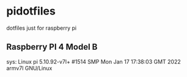 # pidotfiles
dotfiles just for raspberry pi

## Raspberry PI 4 Model B

sys: Linux pi 5.10.92-v7l+ #1514 SMP Mon Jan 17 17:38:03 GMT 2022 armv7l GNU/Linux

<!--
# This seems important: https://www.dacast.com/blog/how-to-connect-a-network-camera-to-a-rtmp-online-video-platform/
# Notes: 
#  - FFmpeg
#     - intro: https://www.dacast.com/blog/how-to-broadcast-live-stream-using-ffmpeg/
#     - https://ffmpeg.org/documentation.html
#     - https://ffmpeg.org/download.html#get-sources
#     - https://trac.ffmpeg.org/wiki/StreamingGuide
#     - https://ffmpeg.org/ffplay.html#Stream-specifiers-1
#  - mkvserver https://github.com/klaxa/mkvserver_mk2
#
-->
